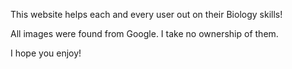 This website helps each and every user out on their Biology skills!

All images were found from Google. I take no ownership of them.

I hope you enjoy!
